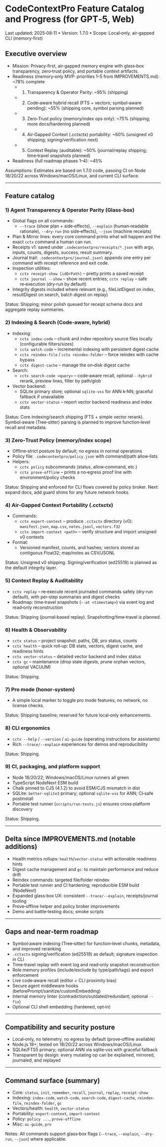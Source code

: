 # CodeContextPro Feature Catalog and Progress (for GPT‑5, Web)

Last updated: 2025‑08‑11 • Version: 1.7.0 • Scope: Local‑only, air‑gapped CLI (memory‑first)

## Executive overview

- Mission: Privacy‑first, air‑gapped memory engine with glass‑box transparency, zero‑trust policy, and portable context artifacts.
- Readiness (memory‑only MVP: priorities 1–5 from IMPROVEMENTS.md): ~78% complete
  - 1) Transparency & Operator Parity: ~95% (shipping)
  - 2) Code‑aware hybrid recall (FTS + vectors; symbol‑aware pending): ~55% (shipping core, symbol parsing planned)
  - 3) Zero‑Trust policy (memory/index ops only): ~75% (shipping; more docs/hardening planned)
  - 4) Air‑Gapped Context (.cctxctx) portability: ~60% (unsigned v0 shipping; signing/verification next)
  - 5) Context Replay (auditable): ~50% (journal/replay shipping; time‑travel snapshots planned)
- Readiness (full roadmap phases 1–4): ~45%

Assumptions: Estimates are based on 1.7.0 code, passing CI on Node 18/20/22 across Windows/macOS/Linux, and current CLI surface.

---

## Feature catalog

### 1) Agent Transparency & Operator Parity (Glass‑box)
- Global flags on all commands:
  - `--trace` (show plan + side‑effects), `--explain` (human‑readable rationale), `--dry-run` (no side‑effects), `--json` (machine receipts)
- Plan & Mirror lines: every core command prints what will happen and the exact `cctx` command a human can run.
- Receipts v1: saved under `.codecontextpro/receipts/*.json` with argv, inputs, counts, digests, success, result summary.
- Journal trail: `.codecontextpro/journal.jsonl` appends one entry per command with receipt reference and exit code.
- Inspection utilities:
  - `cctx receipt-show [idOrPath]` – pretty prints a saved receipt
  - `cctx journal --show` – show recent entries; `cctx replay` – safe re‑execution (dry‑run by default)
- Integrity digests included where relevant (e.g., fileListDigest on index, resultDigest on search, batch digest on replay)

Status: Shipping; minor polish queued for receipt schema docs and aggregate replay summaries.

### 2) Indexing & Search (Code‑aware, hybrid)
- Indexing:
  - `cctx index-code` – chunk and index repository source files locally (configurable filters/sizes)
  - `cctx watch-code` – incremental indexing with persistent digest cache
  - `cctx reindex-file` / `cctx reindex-folder` – force reindex with cache bypass
  - `cctx digest-cache` – manage the on‑disk digest cache
- Search:
  - `cctx search-code <query>` – code‑aware recall, optional `--hybrid` rerank, preview lines, filter by path/glob
- Vector backend:
  - SQLite primary store; optional `sqlite-vss` for ANN k‑NN; graceful fallback if unavailable
  - `cctx vector-status` – report vector backend readiness and index stats

Status: Core indexing/search shipping (FTS + simple vector rerank). Symbol‑aware (Tree‑sitter) parsing is planned to improve function‑level recall and metadata.

### 3) Zero‑Trust Policy (memory/index scope)
- Offline‑strict posture by default; no egress in normal operations
- Policy file: `.codecontextpro/policy.json` with command/path allow‑lists
- Helpers:
  - `cctx policy` subcommands (status, allow‑command, etc.)
  - `cctx prove-offline` – prints a no‑egress proof line with environment/policy checks

Status: Shipping and enforced for CLI flows covered by policy broker. Next: expand docs, add guard shims for any future network hooks.

### 4) Air‑Gapped Context Portability (.cctxctx)
- Commands:
  - `cctx export-context` – produce `.cctxctx` directory (v0): `manifest.json`, `map.csv`, `notes.jsonl`, `vectors.f32`
  - `cctx import-context <path>` – verify structure and import unsigned v0 contexts
- Format:
  - Versioned manifest, counts, and hashes; vectors stored as contiguous Float32; map/notes as CSV/JSONL

Status: Unsigned v0 shipping. Signing/verification (ed25519) is planned as the default integrity layer.

### 5) Context Replay & Auditability
- `cctx replay` – re‑execute recent journaled commands safely (dry‑run default), with per‑step summaries and digest checks
- Roadmap: time‑travel snapshots (`--at <timestamp>`) via event log and read‑only reconstruction

Status: Shipping (journal‑based replay). Snapshotting/time‑travel is planned.

### 6) Health & Observability
- `cctx status` – project snapshot: paths, DB, pro status, counts
- `cctx health` – quick roll‑up: DB stats, vectors, digest cache, and readiness hints
- `cctx vector-status` – detailed vector backend and index status
- `cctx gc` – maintenance (drop stale digests, prune orphan vectors, optional VACUUM)

Status: Shipping.

### 7) Pro mode (honor‑system)
- A simple local marker to toggle pro mode features; no network, no license checks.

Status: Shipping baseline; reserved for future local‑only enhancements.

### 8) CLI ergonomics
- `cctx --help` / `--version` / `ai-guide` (operating instructions for assistants)
- Rich `--trace/--explain` experiences for demos and reproducibility

Status: Shipping.

### 9) CI, packaging, and platform support
- Node 18/20/22; Windows/macOS/Linux runners all green
- TypeScript NodeNext ESM build
- Chalk pinned to CJS (4.1.2) to avoid ESM/CJS mismatch in dist
- SQLite: `better-sqlite3` primary; optional `sqlite-vss` for ANN; CI‑safe postinstall
- Portable test runner (`scripts/run-tests.js`) ensures cross‑platform discovery

Status: Shipping.

---

## Delta since IMPROVEMENTS.md (notable additions)
- Health metrics rollups: `health`/`vector-status` with actionable readiness hints
- Digest cache management and `gc`: to maintain performance and reduce drift
- Reindex commands: targeted file/folder reindex
- Portable test runner and CI hardening; reproducible ESM build (NodeNext)
- Expanded glass‑box UX: consistent `--trace/--explain`, receipts/journal tooling
- Prove‑offline helper and policy broker improvements
- Demo and battle‑testing docs; smoke scripts

---

## Gaps and near‑term roadmap
- Symbol‑aware indexing (Tree‑sitter) for function‑level chunks, metadata, and improved reranking
- `.cctxctx` signing/verification (ed25519) as default; signature inspection in CLI
- Time‑travel replay with event log and read‑only snapshot reconstruction
- Role memory profiles (include/exclude by type/path/tags) and export enforcement
- Live code‑aware recall (editor + CLI proximity bias)
- Secure agent middleware hooks (beforePrompt/sanitize/customEmbedding)
- Internal memory linter (contradiction/outdated/redundant; optional `--fix`)
- Optional CLI shell embedding (hardened, opt‑in)

---

## Compatibility and security posture
- Local‑only, no telemetry, no egress by default (prove‑offline available)
- Node.js 18+; tested on 18/20/22 across Windows/macOS/Linux
- SQLite/FTS5 primary; optional ANN via sqlite‑vss with graceful fallback
- Transparent by design: every mutating op can be explained, mirrored, journaled, and replayed

---

## Command surface (summary)
- Core: `status`, `init`, `remember`, `recall`, `journal`, `replay`, `receipt-show`
- Indexing: `index-code`, `watch-code`, `search-code`, `digest-cache`, `reindex-file`, `reindex-folder`, `gc`
- Vectors/health: `health`, `vector-status`
- Portability: `export-context`, `import-context`
- Policy: `policy ...`, `prove-offline`
- Misc: `ai-guide`, `pro`

Notes: All commands support glass‑box flags (`--trace`, `--explain`, `--dry-run`, `--json`) where applicable.
